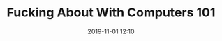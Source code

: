 ---
layout: post
title: Fucking About With Computers 101
date: 2019-11-01 12:10
published: false
header_feature_image:
caption:
tags:    # use [tag1,tag2]
---